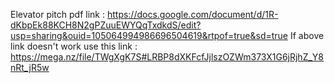Elevator pitch pdf link : https://docs.google.com/document/d/1R-dKbpEk88KCH8N2gPZuuEWYQqTxdkdS/edit?usp=sharing&ouid=105064994986696504619&rtpof=true&sd=true
If above link doesn't work use this link : https://mega.nz/file/TWgXgK7S#LRBP8dXKFcfJjlszOZWm373X1G6jRjhZ_Y8nRt_jR5w
